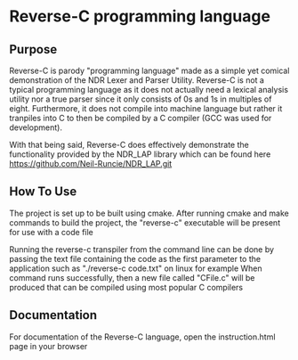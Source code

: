 # Reverse-C programming language

## Purpose
Reverse-C is parody "programming language" made as a simple yet comical demonstration of the NDR Lexer and Parser Utility. 
Reverse-C is not a typical programming language as it does not actually need a lexical analysis utility nor a true parser since it only consists of 0s and 1s in multiples of eight. 
Furthermore, it does not compile into machine language but rather it tranpiles into C to then be compiled by a C compiler (GCC was used for development). 

With that being said, Reverse-C does effectively demonstrate the functionality provided by the NDR_LAP library which can be found here https://github.com/Neil-Runcie/NDR_LAP.git

## How To Use
The project is set up to be built using cmake. After running cmake and make commands to build the project, the "reverse-c" executable will be present for use with a code file

Running the reverse-c transpiler from the command line can be done by passing the text file containing the code as the first parameter to the application such as "./reverse-c code.txt" on linux for example
When command runs successfully, then a new file called "CFile.c" will be produced that can be compiled using most popular C compilers

## Documentation
For  documentation of the Reverse-C language, open the instruction.html page in your browser
